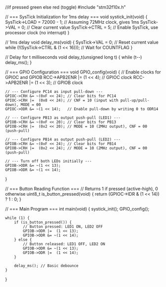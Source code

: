 //if pressed green else red (toggle)
#include "stm32f10x.h"

// === SysTick Initialization for 1ms delay ===
void systick_init(void) {
SysTick->LOAD = 72000 - 1; // Assuming 72MHz clock, gives 1ms
SysTick->VAL = 0; // Clear current value
SysTick->CTRL = 5; // Enable SysTick, use processor clock (no interrupt)
}

// 1ms delay
void delay_ms(void) {
SysTick->VAL = 0; // Reset current value
while (!(SysTick->CTRL & (1 << 16))); // Wait for COUNTFLAG
}

// Delay for t milliseconds
void delay_t(unsigned long t) {
while (t--) delay_ms();
}

// === GPIO Configuration ===
void GPIO_config(void) {
// Enable clocks for GPIOC and GPIOB
RCC->APB2ENR |= (1 << 4); // GPIOC clock
RCC->APB2ENR |= (1 << 3); // GPIOB clock

    // --- Configure PC14 as input pull-down ---
    GPIOC->CRH &= ~(0xF << 24); // Clear bits for PC14
    GPIOC->CRH |=  (0x8 << 24); // CNF = 10 (input with pull-up/pull-down), MODE = 00
    GPIOC->ODR &= ~(1 << 14);   // Enable pull-down by writing 0 to ODR14

    // --- Configure PB13 as output push-pull (LED1) ---
    GPIOB->CRH &= ~(0xF << 20); // Clear bits for PB13
    GPIOB->CRH |=  (0x2 << 20); // MODE = 10 (2MHz output), CNF = 00 (push-pull)

    // --- Configure PB14 as output push-pull (LED2) ---
    GPIOB->CRH &= ~(0xF << 24); // Clear bits for PB14
    GPIOB->CRH |=  (0x2 << 24); // MODE = 10 (2MHz output), CNF = 00 (push-pull)

    // --- Turn off both LEDs initially ---
    GPIOB->ODR &= ~(1 << 13);
    GPIOB->ODR &= ~(1 << 14);

}

// === Button Reading Function ===
// Returns 1 if pressed (active-high), 0 otherwise
uint8_t is_button_pressed(void) {
return (GPIOC->IDR & (1 << 14)) ? 1 : 0;
}

// === Main Program ===
int main(void) {
systick_init();
GPIO_config();

    while (1) {
        if (is_button_pressed()) {
            // Button pressed: LED1 ON, LED2 OFF
            GPIOB->ODR |=  (1 << 13);
            GPIOB->ODR &= ~(1 << 14);
        } else {
            // Button released: LED1 OFF, LED2 ON
            GPIOB->ODR &= ~(1 << 13);
            GPIOB->ODR |=  (1 << 14);
        }

        delay_ms(); // Basic debounce
    }

}

